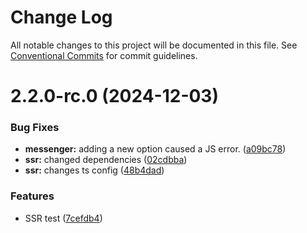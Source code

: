 # Change Log

All notable changes to this project will be documented in this file. See [Conventional Commits](https://conventionalcommits.org) for commit guidelines.

# 2.2.0-rc.0 (2024-12-03)

### Bug Fixes

- **messenger:** adding a new option caused a JS error. ([a09bc78](https://github.com/lucafoscili/ketchup-lite/commit/a09bc789fea46c7e54b29479698d2861b0ffe25a))
- **ssr:** changed dependencies ([02cdbba](https://github.com/lucafoscili/ketchup-lite/commit/02cdbba0b7540a5aebd6b6d9e82cb1b191f573fc))
- **ssr:** changes ts config ([48b4dad](https://github.com/lucafoscili/ketchup-lite/commit/48b4dadfc9634c4675776befd6e803748458ce05))

### Features

- SSR test ([7cefdb4](https://github.com/lucafoscili/ketchup-lite/commit/7cefdb443e97dea22fefd04e455fcec3d8516cb8))
